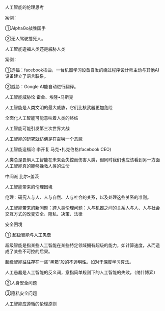 人工智能的伦理思考

 案例：

①AlphaGo战胜国手

②无人驾驶撞死人。



人工智能造福人类还是威胁人类

案例：

①造福：facebook插曲，一台机器学习设备自发的绕过程序设计师主动与其他AI设备建立了语言联系。

②威胁：Google AI能自动进行翻译。

人工智能威胁论 霍金、埃隆•马斯克

人工智能是人类文明的最大威胁，它们比核武器更加危险

全面化人工智能可能意味着人类的终结

人工智能可能引发第三次世界大战

人工智能的研究就仿佛是在召唤一个恶魔

人工智能造福论 李开复    马克•扎克伯格(facebook  CEO)

人类总是畏惧人工智能在未来会失控而伤害人类，但同时我们也应该看到另一方面人工智能真的能够挽救人类的生命

中间派 比尔•盖茨



人工智能带来的伦理困境

伦理：研究人与人、人与自然、人与社会的关系，以及处理这些关系的准则。

人工智能带来的新问题：跨人类伦理问题：人与机器之间的关系人与人、人与社会交互方式的改变安全、隐私、决策、法律

安全困境

① 超级智能与人工愚蠢

超级智能是指某些人工智能在某些特定领域拥有超级的能力，如计算速度，从而造成了某些不可控的后果。

超级智能往往存在一些“黑箱”般的不透明性。如对于深度学习算法。

人工愚蠢是人工智能的反义词，意指简单规则下的人工智能的失败。（纳什博弈）

②人身安全问题



③隐私安全问题



人工智能应遵循的伦理原则

